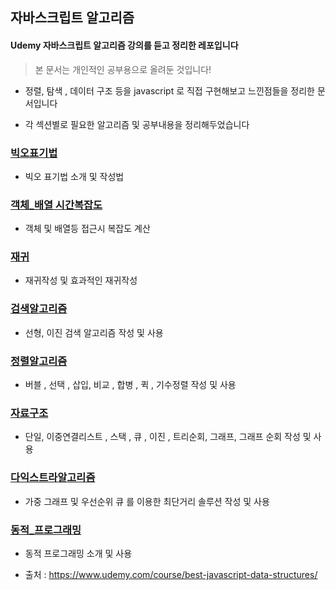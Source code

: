 ## 자바스크립트 알고리즘

#### Udemy 자바스크립트 알고리즘 강의를 듣고 정리한 레포입니다
> 본 문서는 개인적인 공부용으로 올려둔 것입니다!

- 정렬, 탐색 , 데이터 구조 등을 javascript 로 직접 구현해보고 느낀점들을 정리한 문서입니다

- 각 섹션별로 필요한 알고리즘 및 공부내용을 정리해두었습니다

### [빅오표기법]( https://github.com/divinity6/javascriptAlgorithms-study/tree/master/02big_O_Notation )
- 빅오 표기법 소개 및 작성법

### [객체_배열 시간복잡도]( https://github.com/divinity6/javascriptAlgorithms-study/tree/master/03ArrayAndObjectPerformanceEval )
- 객체 및 배열등 접근시 복잡도 계산

### [재귀]( https://github.com/divinity6/javascriptAlgorithms-study/blob/master/06Recursion/READMEmd )
- 재귀작성 및 효과적인 재귀작성

### [검색알고리즘]( https://github.com/divinity6/javascriptAlgorithms-study/tree/master/07SearchingAlgorithms )
- 선형, 이진 검색 알고리즘 작성 및 사용


### [정렬알고리즘]( https://github.com/divinity6/javascriptAlgorithms-study/tree/master/08BubbleSorting )
- 버블 , 선택 , 삽입, 비교 , 합병 , 퀵 , 기수정렬 작성 및 사용

### [자료구조]( https://github.com/divinity6/javascriptAlgorithms-study/tree/master/15DataStructures )
- 단일, 이중연결리스트 , 스택 , 큐 , 이진 , 트리순회, 그래프, 그래프 순회 작성 및 사용

### [다익스트라알고리즘]( https://github.com/divinity6/javascriptAlgorithms-study/tree/master/25DijkstraAlgorithm )
- 가중 그래프 및 우선순위 큐 를 이용한 최단거리 솔루션 작성 및 사용


### [ 동적_프로그래밍 ]( https://github.com/divinity6/javascriptAlgorithms-study/tree/master/26DynamicPrograming )
- 동적 프로그래밍 소개 및 사용


- 출처 : https://www.udemy.com/course/best-javascript-data-structures/
